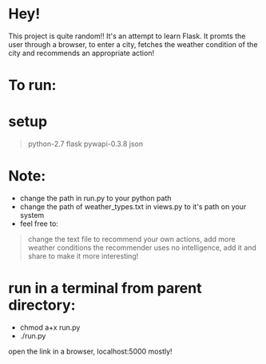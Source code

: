 # Hey! 
This project is quite random!! It's an attempt to learn Flask.
It promts the user through a browser, to enter a city,
fetches the weather condition of the city and recommends an appropriate action!

# To run:
# setup
> python-2.7
> flask
> pywapi-0.3.8
> json
      
# Note:
- change the path in run.py to your python path
- change the path of weather_types.txt in views.py to it's path on your system 
- feel free to:
> change the text file to recommend your own actions, add more weather conditions
> the recommender uses no intelligence, add it and share to make it more interesting!

# run in a terminal from parent directory:
- chmod a+x run.py
- ./run.py
    
open the link in a browser, localhost:5000 mostly!
    
 
